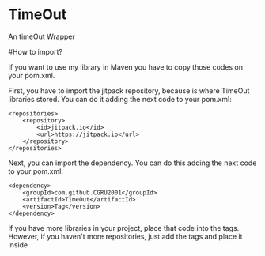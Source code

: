 # TimeOut
An timeOut Wrapper

#How to import?

If you want to use my library in Maven you have to copy those codes on your pom.xml.

First, you have to import the jitpack repository, because is where TimeOut libraries stored. You can do it adding the next code to your pom.xml:

	<repositories>
		<repository>
		    <id>jitpack.io</id>
		    <url>https://jitpack.io</url>
		</repository>
	</repositories>
  
  Next, you can import the dependency. You can do this adding the next code to your pom.xml:
  
  	<dependency>
	    <groupId>com.github.CGRU2001</groupId>
	    <artifactId>TimeOut</artifactId>
	    <version>Tag</version>
	</dependency>
  
  If you have more libraries in your project, place that code into the <dependencies> tags. However, if you haven't more repositories, just add the <dependencies> tags and place it inside
